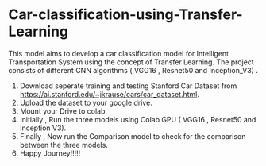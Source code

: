 # Car-classification-using-Transfer-Learning
This model aims to develop a car classification model for Intelligent Transportation System using the concept of Transfer Learning. The project consists of different CNN algorithms ( VGG16 , Resnet50 and Inception_V3) .
1. Download seperate training and testing Stanford Car Dataset from https://ai.stanford.edu/~jkrause/cars/car_dataset.html.
2. Upload the dataset to your google drive.
3. Mount your Drive to colab.
4. Initially , Run the three models using Colab GPU ( VGG16 , Resnet50 and inception V3).
5. Finally , Now run the Comparison model to check for the comparison between the three models.
6. Happy Journey!!!!! 
